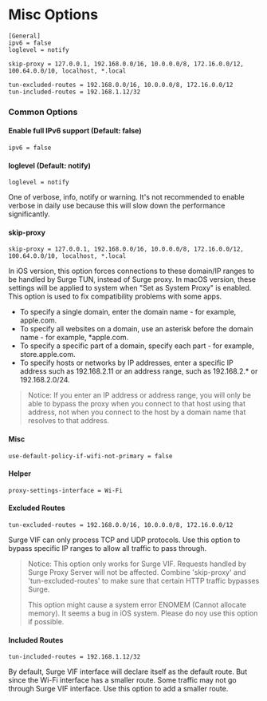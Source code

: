 # Misc Options

```
[General]
ipv6 = false
loglevel = notify

skip-proxy = 127.0.0.1, 192.168.0.0/16, 10.0.0.0/8, 172.16.0.0/12, 100.64.0.0/10, localhost, *.local

tun-excluded-routes = 192.168.0.0/16, 10.0.0.0/8, 172.16.0.0/12
tun-included-routes = 192.168.1.12/32
```

### Common Options

#### Enable full IPv6 support (Default: false)

`ipv6 = false`

#### loglevel (Default: notify)

`loglevel = notify`

One of verbose, info, notify or warning. It's not recommended to enable verbose in daily use because this will slow down the performance significantly.

#### skip-proxy

`skip-proxy = 127.0.0.1, 192.168.0.0/16, 10.0.0.0/8, 172.16.0.0/12, 100.64.0.0/10, localhost, *.local`

In iOS version, this option forces connections to these domain/IP ranges to be handled by Surge TUN, instead of Surge proxy. In macOS version, these settings will be applied to system when "Set as System Proxy" is enabled. This option is used to fix compatibility problems with some apps.

* To specify a single domain, enter the domain name - for example, apple.com.
* To specify all websites on a domain, use an asterisk before the domain name - for example, *apple.com.
* To specify a specific part of a domain, specify each part - for example, store.apple.com.
* To specify hosts or networks by IP addresses, enter a specific IP address such as 192.168.2.11 or an address range, such as 192.168.2.* or 192.168.2.0/24.

> Notice: If you enter an IP address or address range, you will only be able to bypass the proxy when you connect to that host using that address, not when you connect to the host by a domain name that resolves to that address.


#### Misc

```
use-default-policy-if-wifi-not-primary = false
```

#### Helper

```
proxy-settings-interface = Wi-Fi
```

#### Excluded Routes

`tun-excluded-routes = 192.168.0.0/16, 10.0.0.0/8, 172.16.0.0/12`

Surge VIF can only process TCP and UDP protocols. Use this option to bypass specific IP ranges to allow all traffic to pass through.

> Notice: This option only works for Surge VIF. Requests handled by Surge Proxy Server will not be affected. Combine 'skip-proxy' and 'tun-excluded-routes' to make sure that certain HTTP traffic bypasses Surge.
> 
> This option might cause a system error ENOMEM (Cannot allocate memory). It seems a bug in iOS system. Please do noy use this option if possible.

#### Included Routes

`tun-included-routes = 192.168.1.12/32`

By default, Surge VIF interface will declare itself as the default route. But since the Wi-Fi interface has a smaller route. Some traffic may not go through Surge VIF interface. Use this option to add a smaller route.